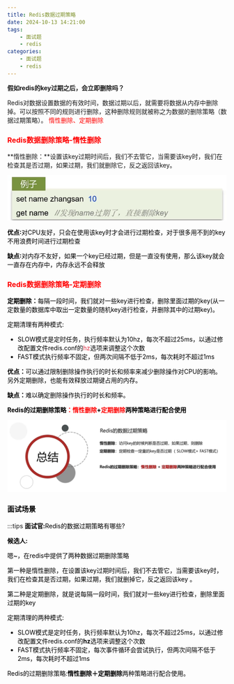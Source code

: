 ```yaml
---
title: Redis数据过期策略
date: 2024-10-13 14:21:00
tags:
    - 面试题
    - redis
categories:
    - 面试题
    - redis
---
```


**假如redis的key过期之后，会立即删除吗？**

Redis对数据设置数据的有效时间，数据过期以后，就需要将数据从内存中删除掉。可以按照不同的规则进行删除，这种删除规则就被称之为数据的删除策略（数据过期策略）。 <font style="color:rgb(255, 0, 1);">惰性删除、定期删除</font>

### <font style="color:rgb(255, 0, 1);">Redis数据删除策略-惰性删除</font>
**惰性删除：**设置该key过期时间后，我们不去管它，当需要该key时，我们在检查其是否过期，如果过期，我们就删除它，反之返回该key。

![](../../../images/面试题/redis/image_33.png)

**<font style="color:rgb(0, 0, 0);">优点∶</font>**<font style="color:rgb(0, 0, 0);">对CPU友好，只会在使用该key时才会进行过期检查，对于很多用不到的key不用浪费时间进行过期检查</font>

**<font style="color:rgb(0, 0, 0);">缺点∶</font>**<font style="color:rgb(0, 0, 0);">对内存不友好，如果一个key已经过期，但是一直没有使用，那么该key就会一直存在内存中，内存永远不会释放</font>

### <font style="color:rgb(255, 0, 1);">Redis数据删除策略-定期删除</font>
**<font style="color:rgb(0, 0, 0);">定期删除：</font>**<font style="color:rgb(0, 0, 0);">每隔一段时间，我们就对一些key进行检查，删除里面过期的key(从一定数量的数据库中取出一定数量的随机key进行检查，并删除其中的过期key)。</font>

<font style="color:rgb(0, 0, 0);">定期清理有两种模式:</font>

+ <font style="color:rgb(0, 0, 0);">SLOW模式是定时任务，执行频率默认为10hz，每次不超过25ms，以通过修改配置文件redis.conf的</font><font style="color:#DF2A3F;">hz</font><font style="color:rgb(0, 0, 0);">选项来调整这个次数</font>
+ <font style="color:rgb(0, 0, 0);">FAST模式执行频率不固定，但两次间隔不低于2ms，每次耗时不超过1ms</font>

**<font style="color:rgb(0, 0, 0);">优点：</font>**<font style="color:rgb(0, 0, 0);">可以通过限制删除操作执行的时长和频率来减少删除操作对CPU的影响。另外定期删除，也能有效释放过期键占用的内存。</font>

**<font style="color:rgb(0, 0, 0);">缺点：</font>**<font style="color:rgb(0, 0, 0);">难以确定删除操作执行的时长和频率。</font>

<font style="color:rgb(0, 0, 0);"></font>

**<font style="color:rgb(0, 0, 0);">Redis的过期删除策略</font>****<font style="color:rgb(255, 0, 1);">：惰性删除</font>****<font style="color:rgb(0, 0, 0);">+</font>****<font style="color:rgb(255, 0, 1);">定期删除</font>****<font style="color:rgb(0, 0, 0);">两种策略进行配合使用</font>**

![](../../../images/面试题/redis/image_34.png)

### <font style="color:rgb(0, 0, 0);">面试场景</font>
:::tips
**<font style="color:rgb(0, 0, 0);">面试官:</font>**<font style="color:rgb(0, 0, 0);">Redis的数据过期策略有哪些?</font>

**<font style="color:rgb(0, 0, 0);">候选人:</font>**

<font style="color:rgb(0, 0, 0);">嗯~，在redis中提供了两种数据过期删除策略</font>

<font style="color:rgb(0, 0, 0);">第一种是惰性删除，在设置该key过期时间后，我们不去管它，当需要该key时，我们在检查其是否过期，如果过期，我们就删掉它，反之返回该key 。</font>

<font style="color:rgb(0, 0, 0);">第二种是定期删除，就是说每隔一段时间，我们就对一些key进行检查，删除里面过期的key</font>

<font style="color:rgb(0, 0, 0);">定期清理的两种模式:</font>

+ <font style="color:rgb(0, 0, 0);">SLOW模式是定时任务，执行频率默认为10hz，每次不超过25ms，以通过修改配置文件redis.conf的</font>**<font style="color:rgb(0, 0, 0);">hz</font>**<font style="color:rgb(0, 0, 0);">选项来调整这个次数</font>
+ <font style="color:rgb(0, 0, 0);">FAST模式执行频率不固定，每次事件循环会尝试执行，但两次间隔不低于2ms，每次耗时不超过1ms</font>

<font style="color:rgb(0, 0, 0);">Redis的过期删除策略:</font>**<font style="color:rgb(0, 0, 0);">惰性删除＋定期删除</font>**<font style="color:rgb(0, 0, 0);">两种策略进行配合使用。</font>

